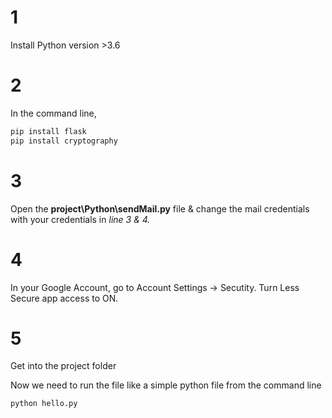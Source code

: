# 1

Install Python version >3.6

# 2

In the command line,

```python
pip install flask
pip install cryptography
```

# 3

Open the **project\Python\sendMail.py** file & change the mail credentials with your credentials in _line 3 & 4._

# 4

In your Google Account, go to Account Settings -> Secutity.
Turn Less Secure app access to ON.

# 5

Get into the project folder

Now we need to run the file like a simple python file from the command line

```
python hello.py
```
